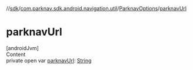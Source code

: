 //[sdk](../../../index.md)/[com.parknav.sdk.android.navigation.util](../index.md)/[ParknavOptions](index.md)/[parknavUrl](parknav-url.md)



# parknavUrl  
[androidJvm]  
Content  
private open var [parknavUrl](parknav-url.md): [String](https://developer.android.com/reference/kotlin/java/lang/String.html)  



